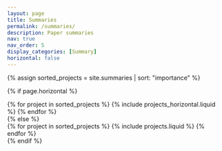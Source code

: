 ```yaml
---
layout: page
title: Summaries
permalink: /summaries/
description: Paper summaries
nav: true
nav_order: 5
display_categories: [Summary]
horizontal: false
---
```


<!-- pages/summaries.md -->
<div class="projects">
<!-- Display projects without categories -->

{% assign sorted_projects = site.summaries | sort: "importance" %}

  <!-- Generate cards for each project -->

{% if page.horizontal %}

  <div class="container">
    <div class="row row-cols-1 row-cols-md-2">
    {% for project in sorted_projects %}
      {% include projects_horizontal.liquid %}
    {% endfor %}
    </div>
  </div>
  {% else %}
  <div class="row row-cols-1 row-cols-md-3">
    {% for project in sorted_projects %}
      {% include projects.liquid %}
    {% endfor %}
  </div>
  {% endif %}
</div>